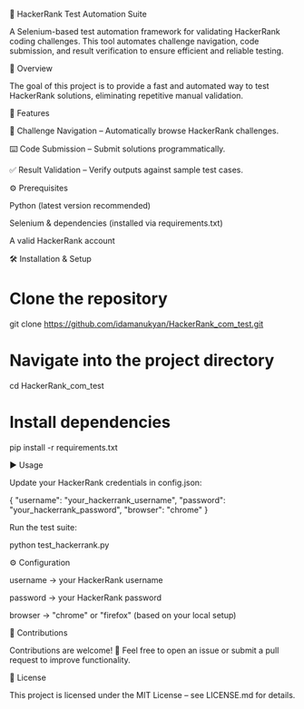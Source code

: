 🤖 HackerRank Test Automation Suite

A Selenium-based test automation framework for validating HackerRank coding challenges.
This tool automates challenge navigation, code submission, and result verification to ensure efficient and reliable testing.

🎯 Overview

The goal of this project is to provide a fast and automated way to test HackerRank solutions, eliminating repetitive manual validation.

🚀 Features

📂 Challenge Navigation – Automatically browse HackerRank challenges.

⌨️ Code Submission – Submit solutions programmatically.

✅ Result Validation – Verify outputs against sample test cases.

⚙️ Prerequisites

Python (latest version recommended)

Selenium & dependencies (installed via requirements.txt)

A valid HackerRank account

🛠️ Installation & Setup
# Clone the repository
git clone https://github.com/idamanukyan/HackerRank_com_test.git

# Navigate into the project directory
cd HackerRank_com_test

# Install dependencies
pip install -r requirements.txt

▶️ Usage

Update your HackerRank credentials in config.json:

{
  "username": "your_hackerrank_username",
  "password": "your_hackerrank_password",
  "browser": "chrome"
}


Run the test suite:

python test_hackerrank.py

⚙️ Configuration

username → your HackerRank username

password → your HackerRank password

browser → "chrome" or "firefox" (based on your local setup)

🤝 Contributions

Contributions are welcome! 🎉
Feel free to open an issue or submit a pull request to improve functionality.

📜 License

This project is licensed under the MIT License – see LICENSE.md
 for details.
